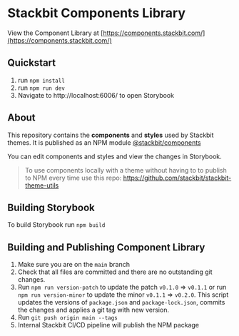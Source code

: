 # Stackbit Components Library

View the Component Library at [https://components.stackbit.com/](https://components.stackbit.com/)

## Quickstart

1. run `npm install`
1. run `npm run dev`
1. Navigate to http://localhost:6006/ to open Storybook

## About

This repository contains the **components** and **styles** used by Stackbit themes. It is published as an NPM module [@stackbit/components](https://www.npmjs.com/package/@stackbit/components) 

You can edit components and styles and view the changes in Storybook. 

> To use components locally with a theme without having to to publish to NPM every time use this repo: https://github.com/stackbit/stackbit-theme-utils

## Building Storybook

To build Storybook run `npm build`

## Building and Publishing Component Library

1. Make sure you are on the `main` branch
1. Check that all files are committed and there are no outstanding git changes.
1. Run `npm run version-patch` to update the patch `v0.1.0` => `v0.1.1` or run `npm run version-minor` to update the minor `v0.1.1` => `v0.2.0`. This script updates the versions of `package.json` and `package-lock.json`, commits the changes and applies a git tag with new version.
1. Run `git push origin main --tags`
1. Internal Stackbit CI/CD pipeline will publish the NPM package
